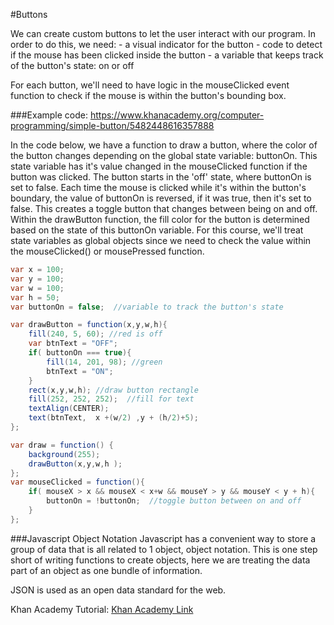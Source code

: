 #Buttons

We can create custom buttons to let the user interact with our program.  In order to do this, we need: 
    - a visual indicator for the button
    - code to detect if the mouse has been clicked inside the button
    - a variable that keeps track of the button's state: on or off 

For each button, we'll need to have logic in the mouseClicked event function to check if the mouse is within the button's bounding box.  


###Example code: 
https://www.khanacademy.org/computer-programming/simple-button/5482448616357888

In the code below, we have a function to draw a button, where the color of the button changes depending on the global state variable: buttonOn.  This state variable has it's value changed in the mouseClicked function if the button was clicked.  The button starts in the 'off' state, where buttonOn is set to false.  Each time the mouse is clicked while it's within the button's boundary, the value of buttonOn is reversed, if it was true, then it's set to false.  This creates a toggle button that changes between being on and off.  Within the drawButton function, the fill color for the button is determined based on the state of this buttonOn variable.  For this course, we'll treat state variables as global objects since we need to check the value within the mouseClicked() or mousePressed function.


```java
var x = 100;
var y = 100;
var w = 100;
var h = 50;
var buttonOn = false;  //variable to track the button's state

var drawButton = function(x,y,w,h){
    fill(240, 5, 60); //red is off
    var btnText = "OFF";
    if( buttonOn === true){
        fill(14, 201, 98); //green
        btnText = "ON";
    }
    rect(x,y,w,h); //draw button rectangle
    fill(252, 252, 252);  //fill for text
    textAlign(CENTER);
    text(btnText,  x +(w/2) ,y + (h/2)+5);
};

var draw = function() {
    background(255);
    drawButton(x,y,w,h );
};
var mouseClicked = function(){
    if( mouseX > x && mouseX < x+w && mouseY > y && mouseY < y + h){
        buttonOn = !buttonOn;  //toggle button between on and off
    }
};

```


###Javascript Object Notation
Javascript has a convenient way to store a group of data that is all related to 1 object, object notation. 
This is one step short of writing functions to create objects, here we are treating the data part of an object as one bundle of information.  

JSON is used as an open data standard for the web.  [](https://en.wikipedia.org/wiki/JSON)

Khan Academy Tutorial: [Khan Academy Link](https://www.khanacademy.org/computing/computer-programming/programming-games-visualizations/programming-buttons/a/a-button-function)



